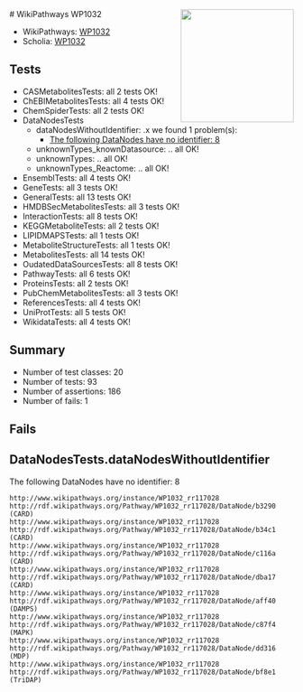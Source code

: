 <img style="float: right; width: 200px" src="https://upload.wikimedia.org/wikipedia/commons/thumb/8/83/Wplogo_with_text_500.png/640px-Wplogo_with_text_500.png" />
# WikiPathways WP1032

* WikiPathways: [WP1032](https://wikipathways.org/pathways/WP1032)
* Scholia: [WP1032](https://scholia.toolforge.org/wikipathways/WP1032)
## Tests
* CASMetabolitesTests: all 2 tests OK!
* ChEBIMetabolitesTests: all 4 tests OK!
* ChemSpiderTests: all 2 tests OK!
* DataNodesTests
    * dataNodesWithoutIdentifier: .x we found 1 problem(s):
        * [The following DataNodes have no identifier: 8](#d2d32fa7)
    * unknownTypes_knownDatasource: .. all OK!
    * unknownTypes: .. all OK!
    * unknownTypes_Reactome: .. all OK!
* EnsemblTests: all 4 tests OK!
* GeneTests: all 3 tests OK!
* GeneralTests: all 13 tests OK!
* HMDBSecMetabolitesTests: all 3 tests OK!
* InteractionTests: all 8 tests OK!
* KEGGMetaboliteTests: all 2 tests OK!
* LIPIDMAPSTests: all 1 tests OK!
* MetaboliteStructureTests: all 1 tests OK!
* MetabolitesTests: all 14 tests OK!
* OudatedDataSourcesTests: all 8 tests OK!
* PathwayTests: all 6 tests OK!
* ProteinsTests: all 2 tests OK!
* PubChemMetabolitesTests: all 3 tests OK!
* ReferencesTests: all 4 tests OK!
* UniProtTests: all 5 tests OK!
* WikidataTests: all 4 tests OK!


## Summary

* Number of test classes: 20
* Number of tests: 93
* Number of assertions: 186
* Number of fails: 1

## Fails

<a name="d2d32fa7" />

## DataNodesTests.dataNodesWithoutIdentifier

The following DataNodes have no identifier: 8
```
http://www.wikipathways.org/instance/WP1032_rr117028 http://rdf.wikipathways.org/Pathway/WP1032_rr117028/DataNode/b3290 (CARD)
http://www.wikipathways.org/instance/WP1032_rr117028 http://rdf.wikipathways.org/Pathway/WP1032_rr117028/DataNode/b34c1 (CARD)
http://www.wikipathways.org/instance/WP1032_rr117028 http://rdf.wikipathways.org/Pathway/WP1032_rr117028/DataNode/c116a (CARD)
http://www.wikipathways.org/instance/WP1032_rr117028 http://rdf.wikipathways.org/Pathway/WP1032_rr117028/DataNode/dba17 (CARD)
http://www.wikipathways.org/instance/WP1032_rr117028 http://rdf.wikipathways.org/Pathway/WP1032_rr117028/DataNode/aff40 (DAMPS)
http://www.wikipathways.org/instance/WP1032_rr117028 http://rdf.wikipathways.org/Pathway/WP1032_rr117028/DataNode/c87f4 (MAPK)
http://www.wikipathways.org/instance/WP1032_rr117028 http://rdf.wikipathways.org/Pathway/WP1032_rr117028/DataNode/dd316 (MDP)
http://www.wikipathways.org/instance/WP1032_rr117028 http://rdf.wikipathways.org/Pathway/WP1032_rr117028/DataNode/bf8e1 (TriDAP)
```

